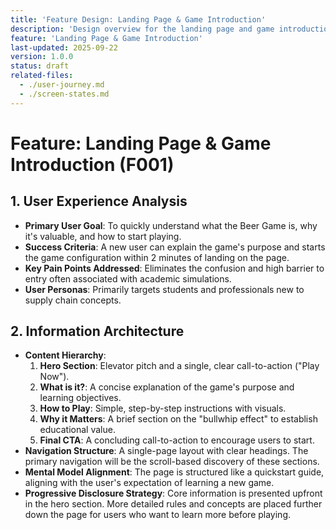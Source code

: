 ```yaml
---
title: 'Feature Design: Landing Page & Game Introduction'
description: 'Design overview for the landing page and game introduction feature (F001).'
feature: 'Landing Page & Game Introduction'
last-updated: 2025-09-22
version: 1.0.0
status: draft
related-files:
  - ./user-journey.md
  - ./screen-states.md
---
```


# Feature: Landing Page & Game Introduction (F001)

## 1. User Experience Analysis

- **Primary User Goal**: To quickly understand what the Beer Game is, why it's valuable, and how to start playing.
- **Success Criteria**: A new user can explain the game's purpose and starts the game configuration within 2 minutes of landing on the page.
- **Key Pain Points Addressed**: Eliminates the confusion and high barrier to entry often associated with academic simulations.
- **User Personas**: Primarily targets students and professionals new to supply chain concepts.

## 2. Information Architecture

- **Content Hierarchy**:
    1.  **Hero Section**: Elevator pitch and a single, clear call-to-action ("Play Now").
    2.  **What is it?**: A concise explanation of the game's purpose and learning objectives.
    3.  **How to Play**: Simple, step-by-step instructions with visuals.
    4.  **Why it Matters**: A brief section on the "bullwhip effect" to establish educational value.
    5.  **Final CTA**: A concluding call-to-action to encourage users to start.
- **Navigation Structure**: A single-page layout with clear headings. The primary navigation will be the scroll-based discovery of these sections.
- **Mental Model Alignment**: The page is structured like a quickstart guide, aligning with the user's expectation of learning a new game.
- **Progressive Disclosure Strategy**: Core information is presented upfront in the hero section. More detailed rules and concepts are placed further down the page for users who want to learn more before playing.
